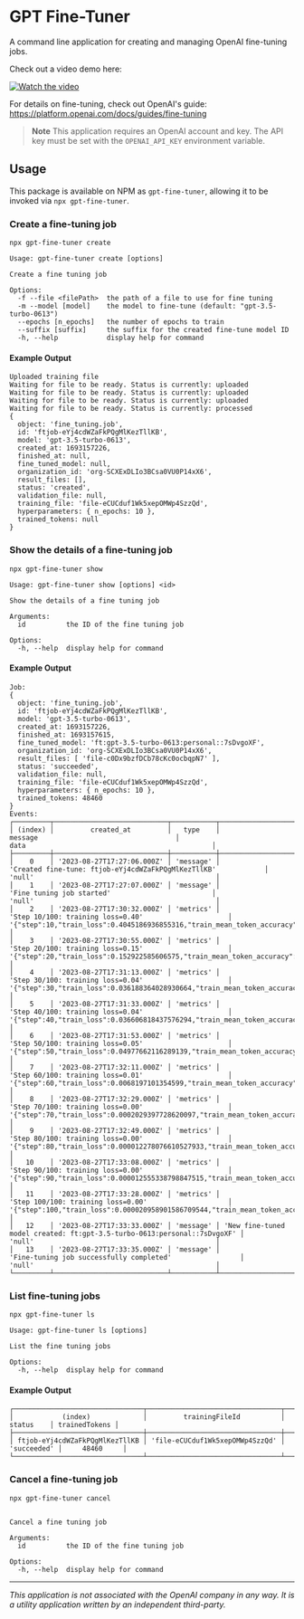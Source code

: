 # GPT Fine-Tuner

A command line application for creating and managing OpenAI fine-tuning jobs.

Check out a video demo here:

[![Watch the video](https://img.youtube.com/vi/NzS11Lc_6js/maxresdefault.jpg)](https://youtu.be/NzS11Lc_6js)

For details on fine-tuning, check out OpenAI's guide: https://platform.openai.com/docs/guides/fine-tuning

> **Note**
> This application requires an OpenAI account and key. The API key must be set with the `OPENAI_API_KEY` environment variable.

## Usage

This package is available on NPM as `gpt-fine-tuner`, allowing it to be invoked via `npx gpt-fine-tuner`.

### Create a fine-tuning job

`npx gpt-fine-tuner create`

```
Usage: gpt-fine-tuner create [options]

Create a fine tuning job

Options:
  -f --file <filePath>  the path of a file to use for fine tuning
  -m --model [model]    the model to fine-tune (default: "gpt-3.5-turbo-0613")
  --epochs [n_epochs]   the number of epochs to train
  --suffix [suffix]     the suffix for the created fine-tune model ID
  -h, --help            display help for command
```

#### Example Output

```
Uploaded training file
Waiting for file to be ready. Status is currently: uploaded
Waiting for file to be ready. Status is currently: uploaded
Waiting for file to be ready. Status is currently: uploaded
Waiting for file to be ready. Status is currently: processed
{
  object: 'fine_tuning.job',
  id: 'ftjob-eYj4cdWZaFkPQgMlKezTllKB',
  model: 'gpt-3.5-turbo-0613',
  created_at: 1693157226,
  finished_at: null,
  fine_tuned_model: null,
  organization_id: 'org-SCXExDLIo3BCsa0VU0P14xX6',
  result_files: [],
  status: 'created',
  validation_file: null,
  training_file: 'file-eCUCduf1Wk5xepOMWp4SzzQd',
  hyperparameters: { n_epochs: 10 },
  trained_tokens: null
}
```

### Show the details of a fine-tuning job

`npx gpt-fine-tuner show`

```
Usage: gpt-fine-tuner show [options] <id>

Show the details of a fine tuning job

Arguments:
  id          the ID of the fine tuning job

Options:
  -h, --help  display help for command
```

#### Example Output

```
Job:
{
  object: 'fine_tuning.job',
  id: 'ftjob-eYj4cdWZaFkPQgMlKezTllKB',
  model: 'gpt-3.5-turbo-0613',
  created_at: 1693157226,
  finished_at: 1693157615,
  fine_tuned_model: 'ft:gpt-3.5-turbo-0613:personal::7sDvgoXF',
  organization_id: 'org-SCXExDLIo3BCsa0VU0P14xX6',
  result_files: [ 'file-c0Dx9bzfDCb78cKc0ocbqpN7' ],
  status: 'succeeded',
  validation_file: null,
  training_file: 'file-eCUCduf1Wk5xepOMWp4SzzQd',
  hyperparameters: { n_epochs: 10 },
  trained_tokens: 48460
}
Events:
┌─────────┬────────────────────────────┬───────────┬──────────────────────────────────────────────────────────────────────────┬────────────────────────────────────────────────────────────────────────────────────────────────┐
│ (index) │         created_at         │   type    │                                 message                                  │                                              data                                              │
├─────────┼────────────────────────────┼───────────┼──────────────────────────────────────────────────────────────────────────┼────────────────────────────────────────────────────────────────────────────────────────────────┤
│    0    │ '2023-08-27T17:27:06.000Z' │ 'message' │           'Created fine-tune: ftjob-eYj4cdWZaFkPQgMlKezTllKB'            │                                             'null'                                             │
│    1    │ '2023-08-27T17:27:07.000Z' │ 'message' │                        'Fine tuning job started'                         │                                             'null'                                             │
│    2    │ '2023-08-27T17:30:32.000Z' │ 'metrics' │                    'Step 10/100: training loss=0.40'                     │  '{"step":10,"train_loss":0.4045186936855316,"train_mean_token_accuracy":0.9142857193946838}'  │
│    3    │ '2023-08-27T17:30:55.000Z' │ 'metrics' │                    'Step 20/100: training loss=0.15'                     │  '{"step":20,"train_loss":0.152922585606575,"train_mean_token_accuracy":0.9791666865348816}'   │
│    4    │ '2023-08-27T17:31:13.000Z' │ 'metrics' │                    'Step 30/100: training loss=0.04'                     │ '{"step":30,"train_loss":0.036188364028930664,"train_mean_token_accuracy":0.988304078578949}'  │
│    5    │ '2023-08-27T17:31:33.000Z' │ 'metrics' │                    'Step 40/100: training loss=0.04'                     │ '{"step":40,"train_loss":0.036606818437576294,"train_mean_token_accuracy":0.9885714054107666}' │
│    6    │ '2023-08-27T17:31:53.000Z' │ 'metrics' │                    'Step 50/100: training loss=0.05'                     │ '{"step":50,"train_loss":0.04977662116289139,"train_mean_token_accuracy":0.9858155846595764}'  │
│    7    │ '2023-08-27T17:32:11.000Z' │ 'metrics' │                    'Step 60/100: training loss=0.01'                     │  '{"step":60,"train_loss":0.0068197101354599,"train_mean_token_accuracy":0.9942528605461121}'  │
│    8    │ '2023-08-27T17:32:29.000Z' │ 'metrics' │                    'Step 70/100: training loss=0.00'                     │         '{"step":70,"train_loss":0.0002029397728620097,"train_mean_token_accuracy":1}'         │
│    9    │ '2023-08-27T17:32:49.000Z' │ 'metrics' │                    'Step 80/100: training loss=0.00'                     │        '{"step":80,"train_loss":0.000012278076610527933,"train_mean_token_accuracy":1}'        │
│   10    │ '2023-08-27T17:33:08.000Z' │ 'metrics' │                    'Step 90/100: training loss=0.00'                     │        '{"step":90,"train_loss":0.000012555338798847515,"train_mean_token_accuracy":1}'        │
│   11    │ '2023-08-27T17:33:28.000Z' │ 'metrics' │                    'Step 100/100: training loss=0.00'                    │       '{"step":100,"train_loss":0.000020958901586709544,"train_mean_token_accuracy":1}'        │
│   12    │ '2023-08-27T17:33:33.000Z' │ 'message' │ 'New fine-tuned model created: ft:gpt-3.5-turbo-0613:personal::7sDvgoXF' │                                             'null'                                             │
│   13    │ '2023-08-27T17:33:35.000Z' │ 'message' │                 'Fine-tuning job successfully completed'                 │                                             'null'                                             │
└─────────┴────────────────────────────┴───────────┴──────────────────────────────────────────────────────────────────────────┴────────────────────────────────────────────────────────────────────────────────────────────────┘
```

### List fine-tuning jobs

`npx gpt-fine-tuner ls`

```
Usage: gpt-fine-tuner ls [options]

List the fine tuning jobs

Options:
  -h, --help  display help for command
```

#### Example Output

```
┌────────────────────────────────┬─────────────────────────────────┬─────────────┬───────────────┐
│            (index)             │         trainingFileId          │   status    │ trainedTokens │
├────────────────────────────────┼─────────────────────────────────┼─────────────┼───────────────┤
│ ftjob-eYj4cdWZaFkPQgMlKezTllKB │ 'file-eCUCduf1Wk5xepOMWp4SzzQd' │ 'succeeded' │     48460     │
└────────────────────────────────┴─────────────────────────────────┴─────────────┴───────────────┘
```

### Cancel a fine-tuning job

`npx gpt-fine-tuner cancel`

```Usage: gpt-fine-tuner cancel [options] <id>

Cancel a fine tuning job

Arguments:
  id          the ID of the fine tuning job

Options:
  -h, --help  display help for command
```

---

_This application is not associated with the OpenAI company in any way. It is a utility application written by an independent third-party._
